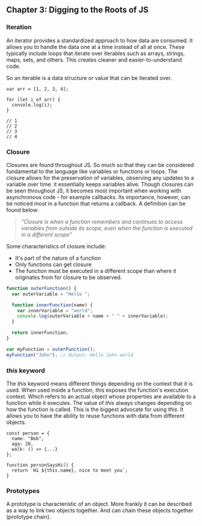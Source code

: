 ## Chapter 3: Digging to the Roots of JS

### Iteration

An iterator provides a standardized approach to how data are consumed. It allows you to handle the data one at a time instead of all at once. These typically include loops that iterate over iterables such as arrays, strings, maps, sets, and others. This creates cleaner and easier-to-understand code.

So an iterable is a data structure or value that can be iterated over.

```
var arr = [1, 2, 3, 4];

for (let i of arr) {
  console.log(i);
}

// 1
// 2
// 3
// 4
```

### Closure

Closures are found throughout JS. So much so that they can be considered fundamental to the language like variables or functions or loops. The closure allows for the preservation of variables, observing any updates to a variable over time. it essentially keeps variables alive. Though closures can be seen throughout JS, it becomes most important when working with asynchronous code - for example callbacks. Its importance, however, can be noticed most in a function that returns a callback. A definition can be found below:

> _"Closure is when a function remembers and continues to access variables from outside its scope, even when the function is executed in a different scope"_

Some characteristics of closure include:

- It's part of the nature of a function
- Only functions can get closure
- The function must be executed in a different scope than where it originates from for closure to be observed.

```js
function outerFunction() {
  var outerVariable = "Hello ";

  function innerFunction(name) {
    var innerVariable = "world";
    console.log(outerVariable + name + " " + innerVariable);
  }

  return innerFunction;
}

var myFunction = outerFunction();
myFunction("John"); // Output: Hello John world
```

### _this_ keyword

The _this_ keyword means different things depending on the context that it is used. When used inside a function, _this_ exposes the function's execution context. Which refers to an actual object whose properties are available to a function while it executes. The value of _this_ always changes depending on how the function is called. This is the biggest advocate for using _this_. It allows you to have the ability to reuse functions with data from different objects.

```
const person = {
  name: "Bob",
  aga: 20,
  walk: () => {...}
};

function personSaysHi() {
  return `Hi ${this.name}, nice to meet you`;
}
```

### Prototypes

A prototype is characteristic of an object. More frankly it can be described as a way to link two objects together. And can chain these objects together (prototype chain).
